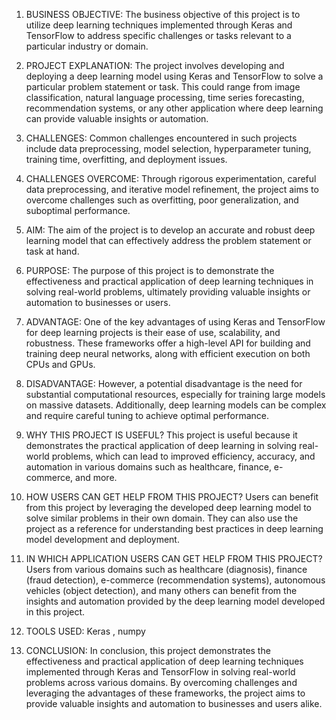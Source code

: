 1. BUSINESS OBJECTIVE:
The business objective of this project is to utilize deep learning techniques implemented through Keras and TensorFlow to address specific challenges or tasks relevant to a particular industry or domain.

2. PROJECT EXPLANATION:
The project involves developing and deploying a deep learning model using Keras and TensorFlow to solve a particular problem statement or task. This could range from image classification, natural language processing, time series forecasting, recommendation systems, or any other application where deep learning can provide valuable insights or automation.

3. CHALLENGES:
Common challenges encountered in such projects include data preprocessing, model selection, hyperparameter tuning, training time, overfitting, and deployment issues.

4. CHALLENGES OVERCOME:
Through rigorous experimentation, careful data preprocessing, and iterative model refinement, the project aims to overcome challenges such as overfitting, poor generalization, and suboptimal performance.

5. AIM:
The aim of the project is to develop an accurate and robust deep learning model that can effectively address the problem statement or task at hand.

6. PURPOSE:
The purpose of this project is to demonstrate the effectiveness and practical application of deep learning techniques in solving real-world problems, ultimately providing valuable insights or automation to businesses or users.

7. ADVANTAGE:
One of the key advantages of using Keras and TensorFlow for deep learning projects is their ease of use, scalability, and robustness. These frameworks offer a high-level API for building and training deep neural networks, along with efficient execution on both CPUs and GPUs.

8. DISADVANTAGE:
However, a potential disadvantage is the need for substantial computational resources, especially for training large models on massive datasets. Additionally, deep learning models can be complex and require careful tuning to achieve optimal performance.

9. WHY THIS PROJECT IS USEFUL?
This project is useful because it demonstrates the practical application of deep learning in solving real-world problems, which can lead to improved efficiency, accuracy, and automation in various domains such as healthcare, finance, e-commerce, and more.

10. HOW USERS CAN GET HELP FROM THIS PROJECT?
Users can benefit from this project by leveraging the developed deep learning model to solve similar problems in their own domain. They can also use the project as a reference for understanding best practices in deep learning model development and deployment.

11. IN WHICH APPLICATION USERS CAN GET HELP FROM THIS PROJECT?
Users from various domains such as healthcare (diagnosis), finance (fraud detection), e-commerce (recommendation systems), autonomous vehicles (object detection), and many others can benefit from the insights and automation provided by the deep learning model developed in this project.

12. TOOLS USED:
Keras , numpy
13. CONCLUSION:
In conclusion, this project demonstrates the effectiveness and practical application of deep learning techniques implemented through Keras and TensorFlow in solving real-world problems across various domains. By overcoming challenges and leveraging the advantages of these frameworks, the project aims to provide valuable insights and automation to businesses and users alike.
